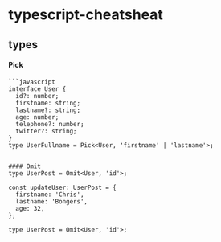 # typescript-cheatsheat


## types
#### Pick
````
```javascript
interface User {
  id?: number;
  firstname: string;
  lastname?: string;
  age: number;
  telephone?: number;
  twitter?: string;
}
type UserFullname = Pick<User, 'firstname' | 'lastname'>;
````
```

#### Omit
type UserPost = Omit<User, 'id'>;

const updateUser: UserPost = {
  firstname: 'Chris',
  lastname: 'Bongers',
  age: 32,
};

type UserPost = Omit<User, 'id'>;
